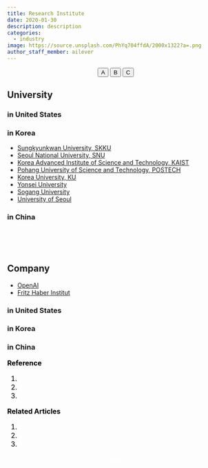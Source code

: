 ```yaml
---
title: Research Institute
date: 2020-01-30
description: description
categories:
  - industry
image: https://source.unsplash.com/PhYq704ffdA/2000x1322?a=.png
author_staff_member: ailever
---
```


<!-- Top Block -->
<div align="center" class="top_btn_box">
  <button class="top_btn" type="button" onclick="location.href='#'">A</button>
  <button class="top_btn" type="button" onclick="location.href='#'">B</button>
  <button class="top_btn" type="button" onclick="location.href='#'">C</button>
</div>
<!-- Top Block -->

## University
### in United States
### in Korea
- [Sungkyunkwan University, SKKU](https://www.skku.edu/skku/research/industry/research.do)
- [Seoul National University, SNU](https://www.snu.ac.kr/research/units/institutes)
- [Korea Advanced Institute of Science and Technology, KAIST](https://kaist.ac.kr/kr/html/research/040101.html)
- [Pohang University of Science and Technology, POSTECH](https://www.postech.ac.kr/eng/research/research-activities/abstract/)
- [Korea University, KU](http://www.korea.ac.kr/mbshome/mbs/university/index.do)
- [Yonsei University](https://www.yonsei.ac.kr/sc/research/lab_intro.jsp)
- [Sogang University](http://www.sogang.ac.kr/index.do)
- [University of Seoul](https://www.uos.ac.kr/main.do?epTicket=LOG)

### in China

<br><br><br>
## Company
- [OpenAI](https://openai.com/)
- [Fritz Haber Institut](https://www.fhi.mpg.de/)

### in United States
### in Korea
### in China


<!-- Reference Block -->
<div align="left" style="font-size:medium;font-weight:normal;color:black;background-color:unset;">
<b>Reference</b>
<ol>
  <li><a href="#"></a></li>
  <li><a href="#"></a></li>
  <li><a href="#"></a></li>
</ol>
</div>
<!-- Reference Block -->

<!-- Article Block -->
<div align="left" style="font-size:medium;font-weight:normal;color:black;background-color:unset;">
<b>Related Articles</b>
<ol>
  <li></li>
  <li></li>
  <li></li>
</ol>
</div>
<!-- Article Block -->

<!-- Bottom Block -->
<div align="center" class="bottom_btn_box">
  <span class="bottom_btn"><a href="https://github.com/ailever/ailever.github.io/blob/master/_posts/industry/2020-01-30-research-institute.md" target="_blank" style="color:white">Edit</a></span>
</div>
<!-- Bottom Block -->




